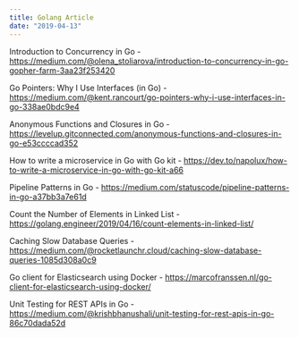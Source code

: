 ```yaml
---
title: Golang Article
date: "2019-04-13"
---
```


Introduction to Concurrency in Go - https://medium.com/@olena_stoliarova/introduction-to-concurrency-in-go-gopher-farm-3aa23f253420

Go Pointers: Why I Use Interfaces (in Go) - https://medium.com/@kent.rancourt/go-pointers-why-i-use-interfaces-in-go-338ae0bdc9e4

Anonymous Functions and Closures in Go - https://levelup.gitconnected.com/anonymous-functions-and-closures-in-go-e53ccccad352

How to write a microservice in Go with Go kit - https://dev.to/napolux/how-to-write-a-microservice-in-go-with-go-kit-a66

Pipeline Patterns in Go - https://medium.com/statuscode/pipeline-patterns-in-go-a37bb3a7e61d

Count the Number of Elements in Linked List - https://golang.engineer/2019/04/16/count-elements-in-linked-list/

Caching Slow Database Queries - https://medium.com/@rocketlaunchr.cloud/caching-slow-database-queries-1085d308a0c9

Go client for Elasticsearch using Docker - https://marcofranssen.nl/go-client-for-elasticsearch-using-docker/

Unit Testing for REST APIs in Go - https://medium.com/@krishbhanushali/unit-testing-for-rest-apis-in-go-86c70dada52d



